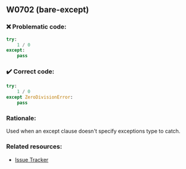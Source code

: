 ## W0702 (bare-except)

### :x: Problematic code:

```python
try:
    1 / 0
except:
    pass
```

### :heavy_check_mark: Correct code:

```python
try:
    1 / 0
except ZeroDivisionError:
    pass
```

### Rationale:

Used when an except clause doesn't specify exceptions type to catch.

### Related resources:

- [Issue Tracker](https://github.com/PyCQA/pylint/issues?q=is%3Aissue+%22bare-except%22+OR+%22W0702%22)
